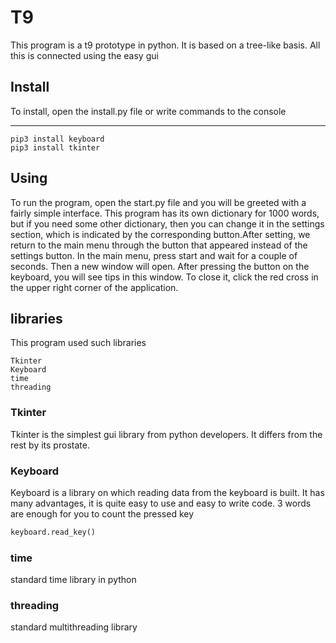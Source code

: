 # T9
This program is a t9 prototype in python. It is based on a tree-like basis. All this is connected using the easy gui
## Install
To install, open the install.py file or write commands to the console
____
```
pip3 install keyboard
pip3 install tkinter
```
## Using
To run the program, open the start.py file and you will be greeted with a fairly simple interface. This program has its own dictionary for 1000 words, but if you need some other dictionary, then you can change it in the settings section, which is indicated by the corresponding button.After setting, we return to the main menu through the button that appeared instead of the settings button. In the main menu, press start and wait for a couple of seconds. Then a new window will open. After pressing the button on the keyboard, you will see tips in this window. To close it, click the red cross in the upper right corner of the application.
## libraries
This program used such libraries
```
Tkinter
Keyboard
time
threading
```
### Tkinter
Tkinter is the simplest gui library from python developers. It differs from the rest by its prostate.
### Keyboard
Keyboard is a library on which reading data from the keyboard is built. It has many advantages, it is quite easy to use and easy to write code. 3 words are enough for you to count the pressed key
```Python
keyboard.read_key()
```
### time 
standard time library in python
### threading
standard multithreading library
